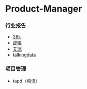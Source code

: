 # Product-Manager
### 行业报告
- [36k](https://36kr.com/)
- [虎嗅](https://www.huxiu.com/)
- [艾瑞](http://www.iresearch.cn/)
- [talkingdata](http://www.talkingdata.com/)
### 项目管理
- tapd（腾讯）
